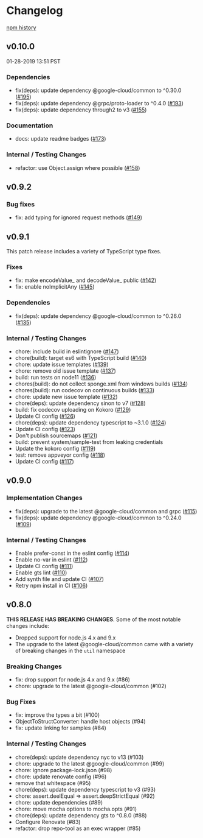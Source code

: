 # Changelog

[npm history][1]

[1]: https://www.npmjs.com/package/nodejs-common-grpc?activeTab=versions

## v0.10.0

01-28-2019 13:51 PST

### Dependencies
- fix(deps): update dependency @google-cloud/common to ^0.30.0 ([#195](https://github.com/googleapis/nodejs-common-grpc/pull/195))
- fix(deps): update dependency @grpc/proto-loader to ^0.4.0 ([#193](https://github.com/googleapis/nodejs-common-grpc/pull/193))
- fix(deps): update dependency through2 to v3 ([#155](https://github.com/googleapis/nodejs-common-grpc/pull/155))

### Documentation
- docs: update readme badges ([#173](https://github.com/googleapis/nodejs-common-grpc/pull/173))

### Internal / Testing Changes
- refactor: use Object.assign where possible ([#158](https://github.com/googleapis/nodejs-common-grpc/pull/158))

## v0.9.2

### Bug fixes
- fix: add typing for ignored request methods ([#149](https://github.com/googleapis/nodejs-common-grpc/pull/149))

## v0.9.1

This patch release includes a variety of TypeScript type fixes.

### Fixes
- fix: make encodeValue_ and decodeValue_ public ([#142](https://github.com/googleapis/nodejs-common-grpc/pull/142))
- fix: enable noImplicitAny ([#145](https://github.com/googleapis/nodejs-common-grpc/pull/145))

### Dependencies
- fix(deps): update dependency @google-cloud/common to ^0.26.0 ([#135](https://github.com/googleapis/nodejs-common-grpc/pull/135))

### Internal / Testing Changes
- chore: include build in eslintignore ([#147](https://github.com/googleapis/nodejs-common-grpc/pull/147))
- chore(build): target es6 with TypeScript build ([#140](https://github.com/googleapis/nodejs-common-grpc/pull/140))
- chore: update issue templates ([#139](https://github.com/googleapis/nodejs-common-grpc/pull/139))
- chore: remove old issue template ([#137](https://github.com/googleapis/nodejs-common-grpc/pull/137))
- build: run tests on node11 ([#136](https://github.com/googleapis/nodejs-common-grpc/pull/136))
- chores(build): do not collect sponge.xml from windows builds ([#134](https://github.com/googleapis/nodejs-common-grpc/pull/134))
- chores(build): run codecov on continuous builds ([#133](https://github.com/googleapis/nodejs-common-grpc/pull/133))
- chore: update new issue template ([#132](https://github.com/googleapis/nodejs-common-grpc/pull/132))
- chore(deps): update dependency sinon to v7 ([#128](https://github.com/googleapis/nodejs-common-grpc/pull/128))
- build: fix codecov uploading on Kokoro ([#129](https://github.com/googleapis/nodejs-common-grpc/pull/129))
- Update CI config ([#126](https://github.com/googleapis/nodejs-common-grpc/pull/126))
- chore(deps): update dependency typescript to ~3.1.0 ([#124](https://github.com/googleapis/nodejs-common-grpc/pull/124))
- Update CI config ([#123](https://github.com/googleapis/nodejs-common-grpc/pull/123))
- Don't publish sourcemaps ([#121](https://github.com/googleapis/nodejs-common-grpc/pull/121))
- build: prevent system/sample-test from leaking credentials
- Update the kokoro config ([#119](https://github.com/googleapis/nodejs-common-grpc/pull/119))
- test: remove appveyor config ([#118](https://github.com/googleapis/nodejs-common-grpc/pull/118))
- Update CI config ([#117](https://github.com/googleapis/nodejs-common-grpc/pull/117))

## v0.9.0

### Implementation Changes
- fix(deps): upgrade to the latest @google-cloud/common and grpc ([#115](https://github.com/googleapis/nodejs-common-grpc/pull/115))
- fix(deps): update dependency @google-cloud/common to ^0.24.0 ([#109](https://github.com/googleapis/nodejs-common-grpc/pull/109))

### Internal / Testing Changes
- Enable prefer-const in the eslint config ([#114](https://github.com/googleapis/nodejs-common-grpc/pull/114))
- Enable no-var in eslint ([#112](https://github.com/googleapis/nodejs-common-grpc/pull/112))
- Update CI config ([#111](https://github.com/googleapis/nodejs-common-grpc/pull/111))
- Enable gts lint ([#110](https://github.com/googleapis/nodejs-common-grpc/pull/110))
- Add synth file and update CI ([#107](https://github.com/googleapis/nodejs-common-grpc/pull/107))
- Retry npm install in CI ([#106](https://github.com/googleapis/nodejs-common-grpc/pull/106))

## v0.8.0

**THIS RELEASE HAS BREAKING CHANGES**.  Some of the most notable changes include:
- Dropped support for node.js 4.x and 9.x
- The upgrade to the latest @google-cloud/common came with a variety of breaking changes in the `util` namespace

### Breaking Changes
- fix: drop support for node.js 4.x and 9.x (#86)
- chore: upgrade to the latest @google-cloud/common (#102)

### Bug Fixes
- fix: improve the types a bit (#100)
- ObjectToStructConverter: handle host objects (#94)
- fix: update linking for samples (#84)

### Internal / Testing Changes
- chore(deps): update dependency nyc to v13 (#103)
- chore: upgrade to the latest @google-cloud/common (#99)
- chore: ignore package-lock.json (#98)
- chore: update renovate config (#96)
- remove that whitespace (#95)
- chore(deps): update dependency typescript to v3 (#93)
- chore: assert.deelEqual => assert.deepStrictEqual (#92)
- chore: update dependencies (#89)
- chore: move mocha options to mocha.opts (#91)
- chore(deps): update dependency gts to ^0.8.0 (#88)
- Configure Renovate (#83)
- refactor: drop repo-tool as an exec wrapper (#85)

